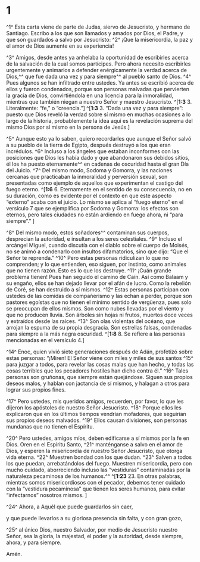 # 1 
^1^ Esta carta viene de parte de Judas, siervo de Jesucristo, y hermano de Santiago. Escribo a los que son llamados y amados por Dios, el Padre, y que son guardados a salvo por Jesucristo: ^2^ ¡Que la misericordia, la paz y el amor de Dios aumente en su experiencia! 

^3^ Amigos, desde antes ya anhelaba la oportunidad de escribirles acerca de la salvación de la cual somos partícipes. Pero ahora necesito escribirles urgentemente y animarlos a defender enérgicamente la verdad acerca de Dios,^^ que fue dada una vez y para siempre^^ al pueblo santo de Dios. ^4^ Pues algunos se han infiltrado entre ustedes. Ya antes se escribió acerca de ellos y fueron condenados, porque son personas malvadas que pervierten la gracia de Dios, convirtiéndola en una licencia para la inmoralidad, mientras que también niegan a nuestro Señor y maestro Jesucristo. 
^[**1:3** 3. Literalmente: “fe,” o “creencia.”]
^[**1:3** 3. “Dada una vez y para siempre”: puesto que Dios reveló la verdad sobre sí mismo en muchas ocasiones a lo largo de la historia, probablemente la idea aquí es la revelación suprema del mismo Dios por sí mismo en la persona de Jesús.]

^5^ Aunque esto ya lo saben, quiero recordarles que aunque el Señor salvó a su pueblo de la tierra de Egipto, después destruyó a los que eran incrédulos. ^6^ Incluso a los ángeles que estaban inconformes con las posiciones que Dios les había dado y que abandonaron sus debidos sitios, él los ha puesto eternamente^^ en cadenas de oscuridad hasta el gran Día del Juicio. ^7^ Del mismo modo, Sodoma y Gomorra, y las naciones cercanas que practicaban la inmoralidad y perversión sexual, son presentadas como ejemplo de aquellos que experimentan el castigo del fuego eterno. 
^[**1:6** 6. Eternamente en el sentido de su consecuencia, no en su duración, como es evidente por el contexto en que este aspecto “externo” acaba con el juicio. Lo mismo se aplica al “fuego eterno” en el versículo 7 que se ejemplifica por Sodoma y Gomorra: los efectos son eternos, pero tales ciudades no están ardiendo en fuego ahora, ni “para siempre”.” ]

^8^ Del mismo modo, estos soñadores^^ contaminan sus cuerpos, desprecian la autoridad, e insultan a los seres celestiales. ^9^ Incluso el arcángel Miguel, cuando discutía con el diablo sobre el cuerpo de Moisés, no se animó a condenarlo con insultos difamatorios, sino que dijo: “Que el Señor te reprenda.” ^10^ Pero estas personas ridiculizan lo que no comprenden; y lo que entienden, eso siguen, por instinto, como animales que no tienen razón. Esto es lo que los destruye. ^11^ ¡Cuán grande problema tienen! Pues han seguido el camino de Caín. Así como Balaam y su engaño, ellos se han dejado llevar por el afán de lucro. Como la rebelión de Coré, se han destruido a sí mismos. ^12^ Estas personas participan con ustedes de las comidas de compañerismo y las echan a perder, porque son pastores egoístas que no tienen el mínimo sentido de vergüenza, pues solo se preocupan de ellos mismos. Son como nubes llevadas por el viento y que no producen lluvia. Son árboles sin hojas ni frutos, muertos doce veces y extraídos desde las raíces. ^13^ Son olas violentas del océano, que arrojan la espuma de su propia desgracia. Son estrellas falsas, condenadas para siempre a la más negra oscuridad. 
^[**1:8** 8. Se refiere a las personas mencionadas en el versículo 4.]

^14^ Enoc, quien vivió siete generaciones después de Adán, profetizó sobre estas personas: “¡Miren! El Señor viene con miles y miles de sus santos ^15^ para juzgar a todos, para revelar las cosas malas que han hecho, y todas las cosas terribles que los pecadores hostiles han dicho contra él.” ^16^ Tales personas son gruñonas, que siempre están quejándose. Siguen sus propios deseos malos, y hablan con jactancia de sí mismos, y halagan a otros para lograr sus propios fines. 

^17^ Pero ustedes, mis queridos amigos, recuerden, por favor, lo que les dijeron los apóstoles de nuestro Señor Jesucristo. ^18^ Porque ellos les explicaron que en los últimos tiempos vendrían mofadores, que seguirían sus propios deseos malvados. ^19^ Ellos causan divisiones, son personas mundanas que no tienen el Espíritu. 

^20^ Pero ustedes, amigos míos, deben edificarse a sí mismos por la fe en Dios. Oren en el Espíritu Santo, ^21^ manténganse a salvo en el amor de Dios, y esperen la misericordia de nuestro Señor Jesucristo, que otorga vida eterna. ^22^ Muestren bondad con los que dudan. ^23^ Salven a todos los que puedan, arrebatándolos del fuego. Muestren misericordia, pero con mucho cuidado, aborreciendo incluso las “vestiduras” contaminadas por la naturaleza pecaminosa de los humanos.^^ 
^[**1:23** 23. En otras palabras, mientras somos misericordiosos con el pecador, debemos tener cuidado con la “vestidura pecaminosa” que tienen los seres humanos, para evitar “infectarnos” nosotros mismos. ]

^24^ Ahora, a Aquél que puede guardarlos sin caer, 

y que puede llevarlos a su gloriosa presencia sin falta, y con gran gozo, 

^25^ al único Dios, nuestro Salvador, por medio de Jesucristo nuestro Señor, sea la gloria, la majestad, el poder y la autoridad, desde siempre, ahora, y para siempre. 

Amén. 